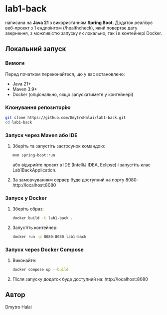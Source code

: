 # lab1-back
написана на **Java 21** з використанням **Spring Boot**. Додаток реалізує веб-проєкт з 1 ендпоінтом (/healthcheck), який повертає дату звернення, з можливістю запуску як локально, так і в контейнері Docker.

## Локальний запуск

### Вимоги
Перед початком переконайтеся, що у вас встановлено:
- Java 21+
- Maven 3.9+
- Docker (опціонально, якщо запускатимете у контейнері)

### Клонування репозиторію
```bash
git clone https://github.com/DmytroHalai/lab1-back.git
cd lab1-back
```

### Запуск через Maven або IDE
1. Зберіть та запустіть застосунок командою:
   ```bash
   mvn spring-boot:run
   ```
   або відкрийте проєкт в IDE (IntelliJ IDEA, Eclipse) і запустіть клас Lab1BackApplication.

2. За замовчуванням сервер буде доступний на порту 8080:
   http://localhost:8080

### Запуск у Docker
1. Зберіть образ:
   ```bash
   docker build -t lab1-back .
   ```
2. Запустіть контейнер:
   ```bash
   docker run -p 8080:8080 lab1-back
   ```

### Запуск через Docker Compose
1. Виконайте:
   ```bash
   docker compose up --build
   ```
2. Після запуску додаток буде доступний на:
   http://localhost:8080

## Автор
Dmytro Halai

